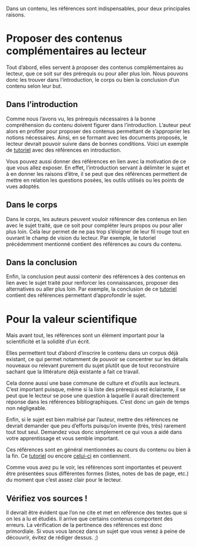 Dans un contenu, les références sont indispensables, pour deux principales raisons.

# Proposer des contenus complémentaires au lecteur

Tout d’abord, elles servent à proposer des contenus complémentaires au lecteur, que ce soit sur des prérequis ou pour aller plus loin. Nous pouvons donc les trouver dans l’introduction, le corps ou bien la conclusion d’un contenu selon leur but.

## Dans l’introduction

Comme nous l’avons vu, les prérequis nécessaires à la bonne compréhension du contenu doivent figurer dans l’introduction. L’auteur peut alors en profiter pour proposer des contenus permettant de s’approprier les notions nécessaires. Ainsi, en se formant avec les documents proposés, le lecteur devrait pouvoir suivre dans de bonnes conditions. Voici un exemple de [tutoriel](https://zestedesavoir.com/tutoriels/1399/un-jeu-de-casse-briques-en-lua-avec-love2d/) avec des références en introduction.

Vous pouvez aussi donner des références en lien avec la motivation de ce que vous allez exposer. En effet, l’introduction servant à délimiter le sujet et à en donner les raisons d’être, il se peut que des références permettent de mettre en relation les questions posées, les outils utilisés ou les points de vues adoptés.

## Dans le corps

Dans le corps, les auteurs peuvent vouloir référencer des contenus en lien avec le sujet traité, que ce soit pour compléter leurs propos ou pour aller plus loin. Cela leur permet de ne pas trop s’éloigner de leur fil rouge tout en ouvrant le champ de vision du lecteur. Par exemple, le tutoriel précédemment mentionné contient des références au cours du contenu.

## Dans la conclusion

Enfin, la conclusion peut aussi contenir des références à des contenus en lien avec le sujet traité pour renforcer les connaissances, proposer des alternatives ou aller plus loin. Par exemple, la conclusion de ce [tutoriel](https://zestedesavoir.com/articles/1460/quand-la-calculatrice-nous-trompe/) contient des références permettant d’approfondir le sujet.

# Pour la valeur scientifique

Mais avant tout, les références sont un élément important pour la scientificité et la solidité d’un écrit. 

Elles permettent tout d’abord d’inscrire le contenu dans un corpus déjà existant, ce qui permet notamment de pouvoir se concentrer sur les détails nouveaux ou relevant purement du sujet plutôt que de tout reconstruire sachant que la littérature déjà existante a fait ce travail.

Cela donne aussi une base commune de culture et d’outils aux lecteurs. C’est important puisque, même si la liste des prérequis est éclairante, il se peut que le lecteur se pose une question à laquelle il aurait directement réponse dans les références bibliographiques. C’est donc un gain de temps non négligeable.

Enfin, si le sujet est bien maîtrisé par l’auteur, mettre des références ne devrait demander que peu d’efforts puisqu’on invente (très, très) rarement tout tout seul. Demandez vous donc simplement ce qui vous a aidé dans votre apprentissage et vous semble important.

Ces références sont en général mentionnées au cours du contenu ou bien à la fin. Ce [tutoriel](https://zestedesavoir.com/articles/188/cancer-entre-recherches-et-espoirs/) ou encore [celui-ci](https://zestedesavoir.com/tutoriels/1305/batterie-pile-et-autonomie-1/) en contiennent.

Comme vous avez pu le voir, les références sont importantes et peuvent être présentées sous différentes formes (listes, notes de bas de page, etc.) du moment que c’est assez clair pour le lecteur.

## Vérifiez vos sources !

Il devrait être évident que l’on ne cite et met en référence des textes que si on les a lu et étudiés.
Il arrive que certains contenus comportent des erreurs. La vérification de la pertinence des références est donc primordiale.
Si vous vous lancez dans un sujet que vous venez à peine de découvrir, évitez de rédiger dessus. ;)